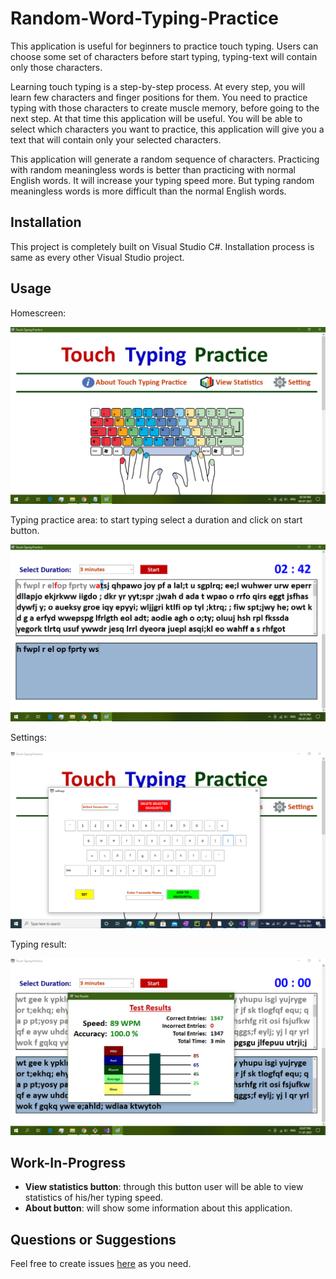 # Random-Word-Typing-Practice
This application is useful for beginners to practice touch typing. Users can choose some set of characters before start typing, typing-text will contain only those characters.

Learning touch typing is a step-by-step process. At every step, you will learn few characters and finger positions for them. You need to practice typing with those characters to create muscle memory, before going to the next step. At that time this application will be useful. You will be able to select which characters you want to practice, this application will give you a text that will contain only your selected characters.

This application will generate a random sequence of characters. Practicing with random meaningless words is better than practicing with normal English words. It will increase your typing speed more. But typing random meaningless words is more difficult than the normal English words.

## Installation
This project is completely built on Visual Studio C#. Installation process is same as every other Visual Studio project.

## Usage
Homescreen:

![Home Screen](/Screenshot/homescreen.png)

Typing practice area: to start typing select a duration and click on start button.

![Typing Area](/Screenshot/typing.png)

Settings:

![Settings](/Screenshot/Settings.png)

Typing result:

![Typing Result](/Screenshot/typing-result.png)

## Work-In-Progress
* **View statistics button**: through this button user will be able to view statistics of his/her typing speed.
* **About button**: will show some information about this application.

## Questions or Suggestions
Feel free to create issues [here](https://github.com/himansaha7/Typing_practice/issues) as you need.
